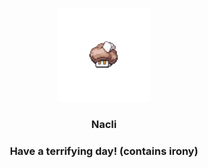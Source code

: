 <p align="center">
    <img src="https://raw.githubusercontent.com/PokeAPI/sprites/master/sprites/pokemon/932.png" width="150" height="150">
</p>
<h3 align="center"> <b>Nacli</b></h3>
<h3 align="center">Have a terrifying day! (contains irony)</h3>
